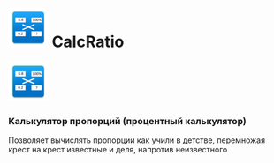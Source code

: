 # ![ico](https://github.com/gtfox/CalcRatio/blob/master/app/src/debug/res/mipmap-hdpi/ic_launcher.png) CalcRatio
![ico](https://github.com/gtfox/CalcRatio/blob/master/app/src/debug/res/mipmap-hdpi/ic_launcher.png)
### Калькулятор пропорций (процентный калькулятор)

Позволяет вычислять пропорции как учили в детстве, перемножая крест на крест известные и деля, напротив неизвестного